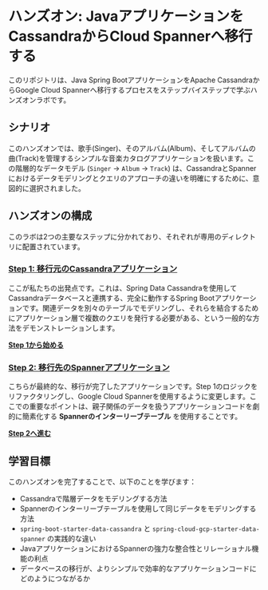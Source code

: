 # ハンズオン: JavaアプリケーションをCassandraからCloud Spannerへ移行する

このリポジトリは、Java Spring BootアプリケーションをApache CassandraからGoogle Cloud Spannerへ移行するプロセスをステップバイステップで学ぶハンズオンラボです。

## シナリオ

このハンズオンでは、歌手(Singer)、そのアルバム(Album)、そしてアルバムの曲(Track)を管理するシンプルな音楽カタログアプリケーションを扱います。この階層的なデータモデル (`Singer` -> `Album` -> `Track`) は、CassandraとSpannerにおけるデータモデリングとクエリのアプローチの違いを明確にするために、意図的に選択されました。

## ハンズオンの構成

このラボは2つの主要なステップに分かれており、それぞれが専用のディレクトリに配置されています。

### [Step 1: 移行元のCassandraアプリケーション](./step-01-java-cassandra/)

ここが私たちの出発点です。これは、Spring Data Cassandraを使用してCassandraデータベースと連携する、完全に動作するSpring Bootアプリケーションです。関連データを別々のテーブルでモデリングし、それらを結合するためにアプリケーション層で複数のクエリを発行する必要がある、という一般的な方法をデモンストレーションします。

**[Step 1から始める](./step-01-java-cassandra/README.md)**

### [Step 2: 移行先のSpannerアプリケーション](./step-02-java-spanner/)

こちらが最終的な、移行が完了したアプリケーションです。Step 1のロジックをリファクタリングし、Google Cloud Spannerを使用するように変更します。ここでの重要なポイントは、親子関係のデータを扱うアプリケーションコードを劇的に簡素化する **Spannerのインターリーブテーブル** を使用することです。

**[Step 2へ進む](./step-02-java-spanner/README.md)**

## 学習目標

このハンズオンを完了することで、以下のことを学びます：

- Cassandraで階層データをモデリングする方法
- Spannerのインターリーブテーブルを使用して同じデータをモデリングする方法
- `spring-boot-starter-data-cassandra` と `spring-cloud-gcp-starter-data-spanner` の実践的な違い
- JavaアプリケーションにおけるSpannerの強力な整合性とリレーショナル機能の利点
- データベースの移行が、よりシンプルで効率的なアプリケーションコードにどのようにつながるか